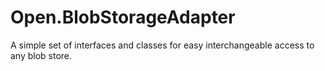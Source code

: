 # Open.BlobStorageAdapter

A simple set of interfaces and classes for easy interchangeable access to any blob store.

